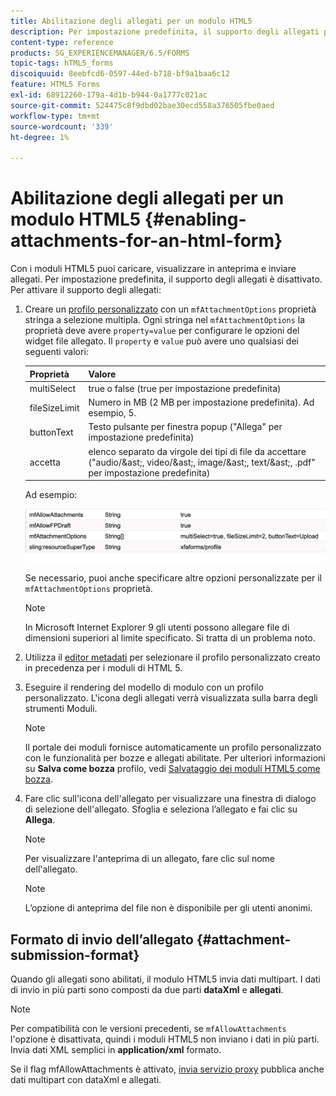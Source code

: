 ```yaml
---
title: Abilitazione degli allegati per un modulo HTML5
description: Per impostazione predefinita, il supporto degli allegati per i moduli HTML5 è disattivato.
content-type: reference
products: SG_EXPERIENCEMANAGER/6.5/FORMS
topic-tags: hTML5_forms
discoiquuid: 8eebfcd6-0597-44ed-b718-bf9a1baa6c12
feature: HTML5 Forms
exl-id: 68912260-179a-4d1b-b944-0a1777c021ac
source-git-commit: 524475c8f9dbd02bae30ecd558a376505fbe0aed
workflow-type: tm+mt
source-wordcount: '339'
ht-degree: 1%

---
```


# Abilitazione degli allegati per un modulo HTML5 {#enabling-attachments-for-an-html-form}

Con i moduli HTML5 puoi caricare, visualizzare in anteprima e inviare allegati. Per impostazione predefinita, il supporto degli allegati è disattivato. Per attivare il supporto degli allegati:

1. Creare un [profilo personalizzato](/help/forms/using/custom-profile.md) con un `mfAttachmentOptions` proprietà stringa a selezione multipla. Ogni stringa nel `mfAttachmentOptions` la proprietà deve avere `property=value` per configurare le opzioni del widget file allegato. Il `property` e `value` può avere uno qualsiasi dei seguenti valori:

   | Proprietà | Valore |
   |--- |---|
   | multiSelect | true o false (true per impostazione predefinita) |
   | fileSizeLimit | Numero in MB (2 MB per impostazione predefinita). Ad esempio, 5. |
   | buttonText | Testo pulsante per finestra popup (&quot;Allega&quot; per impostazione predefinita) |
   | accetta | elenco separato da virgole dei tipi di file da accettare (&quot;audio/&amp;ast;, video/&amp;ast;, image/&amp;ast;, text/&amp;ast;, .pdf&quot; per impostazione predefinita) |

   Ad esempio:

   ![configurare le opzioni](assets/mfAttachmentOptions.png)

   Se necessario, puoi anche specificare altre opzioni personalizzate per il `mfAttachmentOptions` proprietà.

   >[!NOTE]
   >
   >In Microsoft Internet Explorer 9 gli utenti possono allegare file di dimensioni superiori al limite specificato. Si tratta di un problema noto.

1. Utilizza il [editor metadati](/help/forms/using/manage-form-metadata.md) per selezionare il profilo personalizzato creato in precedenza per i moduli di HTML 5.
1. Eseguire il rendering del modello di modulo con un profilo personalizzato. L&#39;icona degli allegati verrà visualizzata sulla barra degli strumenti Moduli.

   >[!NOTE]
   >
   >Il portale dei moduli fornisce automaticamente un profilo personalizzato con le funzionalità per bozze e allegati abilitate. Per ulteriori informazioni su **Salva come bozza** profilo, vedi [Salvataggio dei moduli HTML5 come bozza](/help/forms/using/saving-html5-form-draft.md).

1. Fare clic sull&#39;icona dell&#39;allegato per visualizzare una finestra di dialogo di selezione dell&#39;allegato. Sfoglia e seleziona l’allegato e fai clic su **Allega**.

   >[!NOTE]
   >
   >Per visualizzare l&#39;anteprima di un allegato, fare clic sul nome dell&#39;allegato.

   >[!NOTE]
   >
   >L’opzione di anteprima del file non è disponibile per gli utenti anonimi.

## Formato di invio dell’allegato {#attachment-submission-format}

Quando gli allegati sono abilitati, il modulo HTML5 invia dati multipart. I dati di invio in più parti sono composti da due parti **dataXml** e **allegati**.

>[!NOTE]
>
>Per compatibilità con le versioni precedenti, se `mfAllowAttachments` l&#39;opzione è disattivata, quindi i moduli HTML5 non inviano i dati in più parti. Invia dati XML semplici in **application/xml** formato.

Se il flag mfAllowAttachments è attivato, [invia servizio proxy](/help/forms/using/service-proxy.md) pubblica anche dati multipart con dataXml e allegati.
